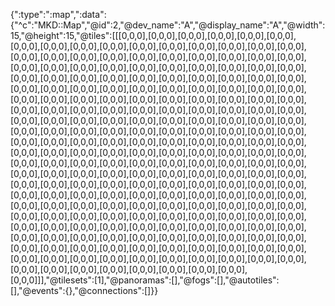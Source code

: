 {":type":":map",":data":{"^c":"MKD::Map","@id":2,"@dev_name":"A","@display_name":"A","@width":15,"@height":15,"@tiles":[[[0,0,0],[0,0,0],[0,0,0],[0,0,0],[0,0,0],[0,0,0],[0,0,0],[0,0,0],[0,0,0],[0,0,0],[0,0,0],[0,0,0],[0,0,0],[0,0,0],[0,0,0],[0,0,0],[0,0,0],[0,0,0],[0,0,0],[0,0,0],[0,0,0],[0,0,0],[0,0,0],[0,0,0],[0,0,0],[0,0,0],[0,0,0],[0,0,0],[0,0,0],[0,0,0],[0,0,0],[0,0,0],[0,0,0],[0,0,0],[0,0,0],[0,0,0],[0,0,0],[0,0,0],[0,0,0],[0,0,0],[0,0,0],[0,0,0],[0,0,0],[0,0,0],[0,0,0],[0,0,0],[0,0,0],[0,0,0],[0,0,0],[0,0,0],[0,0,0],[0,0,0],[0,0,0],[0,0,0],[0,0,0],[0,0,0],[0,0,0],[0,0,0],[0,0,0],[0,0,0],[0,0,0],[0,0,0],[0,0,0],[0,0,0],[0,0,0],[0,0,0],[0,0,0],[0,0,0],[0,0,0],[0,0,0],[0,0,0],[0,0,0],[0,0,0],[0,0,0],[0,0,0],[0,0,0],[0,0,0],[0,0,0],[0,0,0],[0,0,0],[0,0,0],[0,0,0],[0,0,0],[0,0,0],[0,0,0],[0,0,0],[0,0,0],[0,0,0],[0,0,0],[0,0,0],[0,0,0],[0,0,0],[0,0,0],[0,0,0],[0,0,0],[0,0,0],[0,0,0],[0,0,0],[0,0,0],[0,0,0],[0,0,0],[0,0,0],[0,0,0],[0,0,0],[0,0,0],[0,0,0],[0,0,0],[0,0,0],[0,0,0],[0,0,0],[0,0,0],[0,0,0],[0,0,0],[0,0,0],[0,0,0],[0,0,0],[0,0,0],[0,0,0],[0,0,0],[0,0,0],[0,0,0],[0,0,0],[0,0,0],[0,0,0],[0,0,0],[0,0,0],[0,0,0],[0,0,0],[0,0,0],[0,0,0],[0,0,0],[0,0,0],[0,0,0],[0,0,0],[0,0,0],[0,0,0],[0,0,0],[0,0,0],[0,0,0],[0,0,0],[0,0,0],[0,0,0],[0,0,0],[0,0,0],[0,0,0],[0,0,0],[0,0,0],[0,0,0],[0,0,0],[0,0,0],[0,0,0],[0,0,0],[0,0,0],[0,0,0],[0,0,0],[0,0,0],[0,0,0],[0,0,0],[0,0,0],[0,0,0],[0,0,0],[0,0,0],[0,0,0],[0,0,0],[0,0,0],[0,0,0],[0,0,0],[0,0,0],[0,0,0],[0,0,0],[0,0,0],[0,0,0],[0,0,0],[0,0,0],[0,0,0],[0,0,0],[0,0,0],[0,0,0],[0,0,0],[0,0,0],[0,0,0],[0,0,0],[0,0,0],[0,0,0],[0,0,0],[0,0,0],[0,0,0],[0,0,0],[0,0,0],[0,0,0],[0,0,0],[0,0,0],[0,0,0],[0,0,0],[0,0,0],[0,0,0],[0,0,0],[0,0,0],[0,0,0],[0,0,0],[0,0,0],[0,0,0],[0,0,0],[0,0,0],[0,0,0],[0,0,0],[0,0,0],[0,0,0],[0,0,0],[0,0,0],[0,0,0],[0,0,0],[0,0,0],[0,0,0],[0,0,0],[0,0,0],[0,0,0],[0,0,0],[0,0,0],[0,0,0],[0,0,0],[0,0,0],[0,0,0],[0,0,0],[0,0,0]]],"@tilesets":[1],"@panoramas":[],"@fogs":[],"@autotiles":[],"@events":{},"@connections":[]}}
